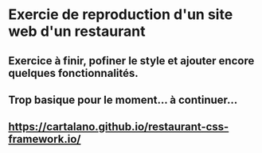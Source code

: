 # Exercie de reproduction d'un site web d'un restaurant
## Exercice à finir, pofiner le style et ajouter encore quelques fonctionnalités.
## Trop basique pour le moment... à continuer...

## https://cartalano.github.io/restaurant-css-framework.io/  
